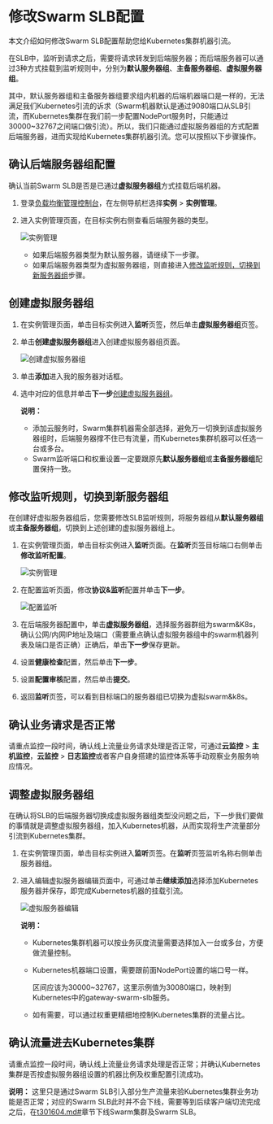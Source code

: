 # 修改Swarm SLB配置

本文介绍如何修改Swarm SLB配置帮助您给Kubernetes集群机器引流。

在SLB中，监听到请求之后，需要将请求转发到后端服务器；而后端服务器可以通过3种方式挂载到监听规则中，分别为**默认服务器组**、**主备服务器组**、**虚拟服务器组**。

其中，默认服务器组和主备服务器组要求组内机器的后端机器端口是一样的，无法满足我们Kubernetes引流的诉求（Swarm机器默认是通过9080端口从SLB引流，而Kubernetes集群在我们前一步配置NodePort服务时，只能通过30000~32767之间端口做引流）。所以，我们只能通过虚拟服务器组的方式配置后端服务器，进而实现给Kubernetes集群机器引流。您可以按照以下步骤操作。

## 确认后端服务器组配置

确认当前Swarm SLB是否是已通过**虚拟服务器组**方式挂载后端机器。

1.  登录[负载均衡管理控制台](https://slbnext.console.aliyun.com/)，在左侧导航栏选择**实例** \> **实例管理**。

2.  进入实例管理页面，在目标实例右侧查看后端服务器的类型。

    ![实例管理](https://static-aliyun-doc.oss-cn-hangzhou.aliyuncs.com/assets/img/zh-CN/3473659951/p48304.png)

    -   如果后端服务器类型为默认服务器，请继续下一步骤。
    -   如果后端服务器类型为虚拟服务器组，则直接进入[修改监听规则，切换到新服务器组](#section_vzo_c9w_kdk)步骤。

## 创建虚拟服务器组

1.  在实例管理页面，单击目标实例进入**监听**页签，然后单击**虚拟服务器组**页签。

2.  单击**创建虚拟服务器组**进入创建虚拟服务器组页面。

    ![创建虚拟服务器组](https://static-aliyun-doc.oss-cn-hangzhou.aliyuncs.com/assets/img/zh-CN/3473659951/p48305.png)

3.  单击**添加**进入我的服务器对话框。

4.  选中对应的信息并单击**下一步**[创建虚拟服务器组](/intl.zh-CN/用户指南/后端服务器/虚拟服务器组/创建虚拟服务器组.md)。

    **说明：**

    -   添加云服务时，Swarm集群机器需全部选择，避免万一切换到该虚拟服务器组时，后端服务器撑不住已有流量，而Kubernetes集群机器可以任选一台或多台。
    -   Swarm监听端口和权重设置一定要跟原先**默认服务器组**或**主备服务器组**配置保持一致。

## 修改监听规则，切换到新服务器组

在创建好虚拟服务器组后，您需要修改SLB监听规则，将服务器组从**默认服务器组**或**主备服务器组**，切换到上述创建的虚拟服务器组上。

1.  在实例管理页面，单击目标实例进入**监听**页面。在**监听**页签目标端口右侧单击**修改监听配置**。

    ![实例管理](https://static-aliyun-doc.oss-cn-hangzhou.aliyuncs.com/assets/img/zh-CN/3473659951/p48306.png)

2.  在配置监听页面，修改**协议&监听**配置并单击**下一步**。

    ![配置监听](https://static-aliyun-doc.oss-cn-hangzhou.aliyuncs.com/assets/img/zh-CN/3473659951/p48307.png)

3.  在后端服务器配置中，单击**虚拟服务器组**，选择服务器群组为swarm&K8s，确认公网/内网IP地址及端口（需要重点确认虚拟服务器组中的swarm机器列表及端口是否正确）正确后，单击**下一步**保存更新。

4.  设置**健康检查**配置，然后单击**下一步**。

5.  设置**配置审核**配置，然后单击**提交**。

6.  返回**监听**页签，可以看到目标端口的服务器组已切换为虚拟swarm&k8s。


## 确认业务请求是否正常

请重点监控一段时间，确认线上流量业务请求处理是否正常，可通过**云监控** \> **主机监控**，**云监控** \> **日志监控**或者客户自身搭建的监控体系等手动观察业务服务响应情况。

## 调整虚拟服务器组

在确认将SLB的后端服务器切换成虚拟服务器组类型没问题之后，下一步我们要做的事情就是调整虚拟服务器组，加入Kubernetes机器，从而实现将生产流量部分引流到Kubernetes集群。

1.  在实例管理页面，单击目标实例进入**监听**页签。在**监听**页签监听名称右侧单击服务器组。

2.  进入编辑虚拟服务器编辑页面中，可通过单击**继续添加**选择添加Kubernetes服务器并保存，即完成Kubernetes机器的挂载引流。

    ![虚拟服务器编辑](https://static-aliyun-doc.oss-cn-hangzhou.aliyuncs.com/assets/img/zh-CN/3473659951/p48312.png)

    **说明：**

    -   Kubernetes集群机器可以按业务灰度流量需要选择加入一台或多台，方便做流量控制。
    -   Kubernetes机器端口设置，需要跟前面NodePort设置的端口号一样。

        区间应该为30000~32767，这里示例值为30080端口，映射到Kubernetes中的gateway-swarm-slb服务。

    -   如有需要，可以通过权重更精细地控制Kubernetes集群的流量占比。

## 确认流量进去Kubernetes集群

请重点监控一段时间，确认线上流量业务请求处理是否正常；并确认Kubernetes集群是否按虚拟服务器组设置的机器比例及权重配置引流成功。

**说明：** 这里只是通过Swarm SLB引入部分生产流量来验Kubernetes集群业务功能是否正常；对应的Swarm SLB此时并不会下线，需要等到后续客户端切流完成之后，在[t301604.md\#](/intl.zh-CN/最佳实践/Swarm迁移Kubernetes/下线Swarm集群.md)章节下线Swarm集群及Swarm SLB。


